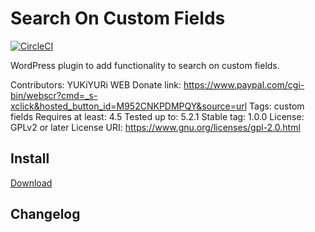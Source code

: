 # Search On Custom Fields

[![CircleCI](https://img.shields.io/circleci/project/github/yukiyuriweb/search-on-custom-fields/master.svg)](https://circleci.com/gh/yukiyuriweb/search-on-custom-fields)

WordPress plugin to add functionality to search on custom fields.

Contributors: YUKiYURi WEB
Donate link: https://www.paypal.com/cgi-bin/webscr?cmd=_s-xclick&hosted_button_id=M952CNKPDMPQY&source=url
Tags: custom fields
Requires at least: 4.5
Tested up to: 5.2.1
Stable tag: 1.0.0
License: GPLv2 or later
License URI: https://www.gnu.org/licenses/gpl-2.0.html

## Install

[Download](https://wp-plugins.yukiyuriweb.com/search-on-custom-fields)


## Changelog
